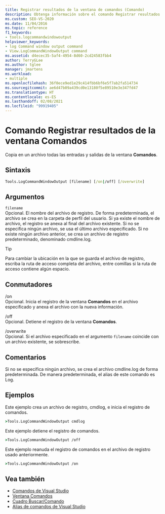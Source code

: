 ```yaml
---
title: Registrar resultados de la ventana de comandos (Comando)
description: Obtenga información sobre el comando Registrar resultados de la ventana Comandos y cómo copia todas las entradas y salidas de la ventana Comandos en un archivo.
ms.custom: SEO-VS-2020
ms.date: 11/04/2016
ms.topic: reference
f1_keywords:
- tools.logcommandwindowoutput
helpviewer_keywords:
- log Command window output command
- View.LogCommandWindowOutput command
ms.assetid: d4ecec35-5af4-4954-8d60-2cd24583fbb4
author: TerryGLee
ms.author: tglee
manager: jmartens
ms.workload:
- multiple
ms.openlocfilehash: 36f0ece9ed1e29c414fbb6bf6e5f7ab2fa514734
ms.sourcegitcommit: ae6d47b09a439cd0e13180f5e89510e3e347fd47
ms.translationtype: HT
ms.contentlocale: es-ES
ms.lasthandoff: 02/08/2021
ms.locfileid: "99919405"
---
```

# <a name="log-command-window-output-command"></a>Comando Registrar resultados de la ventana Comandos

Copia en un archivo todas las entradas y salidas de la ventana **Comandos**.

## <a name="syntax"></a>Sintaxis

```cmd
Tools.LogCommandWindowOutput [filename] [/on|/off] [/overwrite]
```

## <a name="arguments"></a>Argumentos

`filename`\
Opcional. El nombre del archivo de registro. De forma predeterminada, el archivo se crea en la carpeta de perfil del usuario. Si ya existe el nombre de archivo, el registro se anexa al final del archivo existente. Si no se especifica ningún archivo, se usa el último archivo especificado. Si no existe ningún archivo anterior, se crea un archivo de registro predeterminado, denominado cmdline.log.

> [!TIP]
> Para cambiar la ubicación en la que se guarda el archivo de registro, escriba la ruta de acceso completa del archivo, entre comillas si la ruta de acceso contiene algún espacio.

## <a name="switches"></a>Conmutadores

/on\
Opcional. Inicia el registro de la ventana **Comandos** en el archivo especificado y anexa el archivo con la nueva información.

/off\
Opcional. Detiene el registro de la ventana **Comandos**.

/overwrite\
Opcional. Si el archivo especificado en el argumento `filename` coincide con un archivo existente, se sobrescribe.

## <a name="remarks"></a>Comentarios

Si no se especifica ningún archivo, se crea el archivo cmdline.log de forma predeterminada. De manera predeterminada, el alias de este comando es Log.

## <a name="examples"></a>Ejemplos

Este ejemplo crea un archivo de registro, cmdlog, e inicia el registro de comandos.

```cmd
>Tools.LogCommandWindowOutput cmdlog
```

Este ejemplo detiene el registro de comandos.

```cmd
>Tools.LogCommandWindowOutput /off
```

Este ejemplo reanuda el registro de comandos en el archivo de registro usado anteriormente.

```cmd
>Tools.LogCommandWindowOutput /on
```

## <a name="see-also"></a>Vea también

- [Comandos de Visual Studio](../../ide/reference/visual-studio-commands.md)
- [Ventana Comandos](../../ide/reference/command-window.md)
- [Cuadro Buscar/Comando](../../ide/find-command-box.md)
- [Alias de comandos de Visual Studio](../../ide/reference/visual-studio-command-aliases.md)
